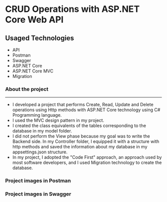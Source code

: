 <h1> CRUD Operations with ASP.NET Core Web API </h1>

<h2> Usaged Technologies </h2>

<ul>

<li>   API     </li>
<li>   Postman    </li>
<li>    Swagger    </li>
<li>    ASP.NET Core    </li>
<li>    ASP.NET Core MVC   </li>
<li>    Migration </li>

</ul>


<h3> About the project  </h3>
<hr>

<ul>       

<li>  I developed a project that performs Create, Read, Update and Delete operations using Http methods with ASP.NET Core technology using C# Programming language.       </li>
<li>   I used the MVC design pattern in my project.      </li>
<li> I created the class equivalents of the tables corresponding to the database in my model folder.        </li>
<li>   I did not perform the View phase because my goal was to write the Backend side. In my Controller folder, I equipped it with a structure with http methods and saved the information about my database in my appsettings.json structure.      </li>
<li>   In my project, I adopted the "Code First" approach, an approach used by most software developers, and I used Migration technology to create the database.         </li>


</ul>

<h3>Project images in Postman</h3>











<h3>Project images in Swagger   </h3>
